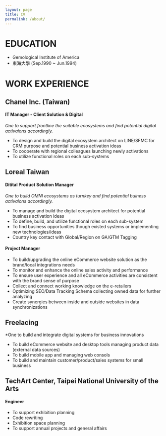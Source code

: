 ```yaml
---
layout: page
title: CV
permalink: /about/
---
```


# EDUCATION

- Gemological Institute of America 
- 東海大學 (Sep.1990 ~ Jun.1994)

# WORK EXPERIENCE


## Chanel Inc. (Taiwan)
#### IT Manager - Client Solution & Digital
*One to support frontline the suitable ecosystems and find potential digital activaions accordingly.*
- To design and build the digital ecosystem architect on LINE/SFMC for CRM purpose and potential business activation ideas
- To cooperate with regional colleagues launching newly activations 
- To utilize functional roles on each sub-systems

## Loreal Taiwan

#### Ditital Product Solution Manager

*One to build OMNI ecosystems as turnkey and find potential buiness activaions accordingly.*

- To manage and build the digital ecosystem architect for potential business activation ideas
- To define, build, and utilize functional roles on each sub-system
- To find business opportunities though existed systems or implementing new technologies/ideas
- Country key contact with Global/Region on GA/GTM Tagging

#### Project Manager
- To build/upgrading the online eCommerce website solution as the brand/local integrations needs
- To monitor and enhance the online sales activity and performance
- To ensure user experience and all eCommerce activities are consistent with the brand sense of purpose
- Collect and connect working knowledge on the e-retailers
- Optimizing SEO/Data Tracking Schema collecting owned data for further analyzing
- Create synergies between inside and outside websites in data synchronizations

## Freelacing
*One to build and integrate digital systems for business innovations

- To build eCommerce website and desktop tools managing product data (external data sources) 
- To build mobile app and managing web consols 
- To build and maintain customer/product/sales systems for small business

## TechArt Center, Taipei National University of the Arts
#### Engineer

- To support exhibition planning
- Code rewriting
- Exhibition space planning
- To support annual projects and general affairs
